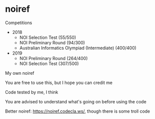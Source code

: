 # noiref

Competitions
- 2018
  - NOI Selection Test (55/550)
  - NOI Preliminary Round (94/300)
  - Australian Informatics Olympiad (Intermediate) (400/400)
- 2019
  - NOI Preliminary Round (264/400)
  - NOI Selection Test (307/500)

My own noiref

You are free to use this, but I hope you can credit me

Code tested by me, I think

You are advised to understand what's going on before using the code

Better noiref: https://noiref.codecla.ws/, though there is some troll code
